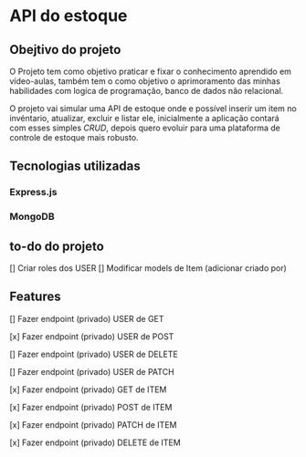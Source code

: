 # API do estoque

## Obejtivo do projeto
O Projeto tem como objetivo praticar e fixar o conhecimento aprendido em vídeo-aulas, também tem o como objetivo o aprimoramento das minhas habilidades com logíca de programação, banco de dados não relacional.

O projeto vai simular uma API de estoque onde e possível inserir um item no invéntario, atualizar, excluir e listar ele, inicialmente a aplicação contará com esses simples *CRUD*, depois quero evoluir para uma plataforma de controle de estoque mais robusto.

## Tecnologias utilizadas

### Express.js
### MongoDB

## to-do do projeto
[] Criar roles dos USER
[] Modificar models de Item (adicionar criado por)
 
## Features

[] Fazer endpoint (privado) USER de GET

[x] Fazer endpoint (privado) USER de POST

[] Fazer endpoint (privado) USER de DELETE

[] Fazer endpoint (privado) USER de PATCH

[x] Fazer endpoint (privado) GET de ITEM

[x] Fazer endpoint (privado) POST de ITEM

[x] Fazer endpoint (privado) PATCH de ITEM

[x] Fazer endpoint (privado) DELETE de ITEM